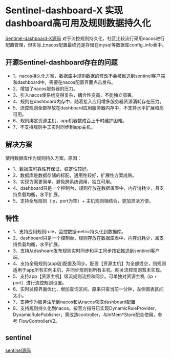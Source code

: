 # Sentinel-dashboard-X 实现dashboard高可用及规则数据持久化

[Sentinel-dashboard-X源码](https://github.com/zhengxianyi515/Sentinel-dashboard-X)
对于流控规则持久化，社区比较流行采用nacos进行配置管理，但实际上nacos配置最终还是存储在mysql等数据库config_info表中。

## 开源Sentinel-dashboard存在的问题
- 1、nacos持久化方案，数据库中规则数据的修改不会被推送到sentinel客户端和dashboard中，需要在nacos配置界面点击发布。
- 2、增加了nacos服务器的压力。
- 3、引入nacos使系统变得复杂，耦合性变高，不能独立部署。
- 4、规则在dashboard内存中，随着接入应用增多服务器资源消耗存在压力。
- 5、流控规则全部存放在dashboard应用服务器内存中，不支持水平扩展和高可用。
- 6、规则绑定资源主机，app机器数成百上千时维护困难。
- 7、不支持规则手工实时同步到app主机。

## 解决方案
使用数据库作为规则持久方案。原因：
- 1、数据库可靠性有保证，稳定性较好。
- 2、数据库是数据存储的标配，通用性较好，扩展性方案成熟。
- 3、实现方案更简单，避免跨系统调用，独立可用。
- 4、dashboard只是一个控制台，规则存放在数据库表中，内存消耗少，且支持负载均衡，水平扩展。
- 5、支持全局规则（ip，port为空）+ 主机规则相结合，更加灵活方便。

## 特性
- 1、支持应用规则rule，监控数据metric持久化到数据库。
- 2、dashboard只是一个控制台，规则存放在数据库表中，内存消耗少，且支持负载均衡，水平扩展。
- 3、支持从dashoard发布规则实时同步和手工同步按钮推送到sentinel客户端。
- 4、支持全局规则(app级)配置及同步。配置【资源主机】为全部或空，则规则适用于app所有实例主机，并同步规则到所有主机。网关流控规则暂未实现。
- 5、支持app【资源主机】级流规则流控和同步。可单独对资源主机（ip + port）进行流控规则设置。
- 6、实时监控界面优化，增加查询区间。原来只查当前一分钟，左侧图表区间太小。
- 7、支持作为服务注册到nacos和从nacos获取dashboard配置
- 8、支持规则持久化到nacos。按官方指导已实现DynamicRuleProvider，DynamicRulePublisher，需改造controller，与InMem*Store配合使用，参考 FlowControllerV2。

## sentinel
[sentinel源码](https://github.com/alibaba/Sentinel)
